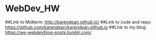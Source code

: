 # WebDev_HW
##Link to Midterm: http://karendean.github.io/
##Link to code and repo: https://github.com/karendean/karendean.github.io
##Link to my blog: https://we-webdevblog-posts.tumblr.com/

